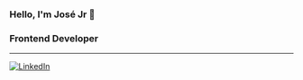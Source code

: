 ### Hello, I'm José Jr 👋

### Frontend Developer

---

[![LinkedIn](https://img.shields.io/badge/-LinkedIn-0A66C2?style=flat&logo=linkedin&logoColor=white&link=https://www.linkedin.com/in/josé-vieira-s-junior/)](https://www.linkedin.com/in/josé-vieira-s-junior/)









<!--
**JoseJuniorr/JoseJuniorr** is a ✨ _special_ ✨ repository because its `README.md` (this file) appears on your GitHub profile.

Here are some ideas to get you started:

- 🔭 I’m currently working on ...
- 🌱 I’m currently learning ...
- 👯 I’m looking to collaborate on ...
- 🤔 I’m looking for help with ...
- 💬 Ask me about ...
- 📫 How to reach me: ...
- 😄 Pronouns: ...
- ⚡ Fun fact: ...
-->
